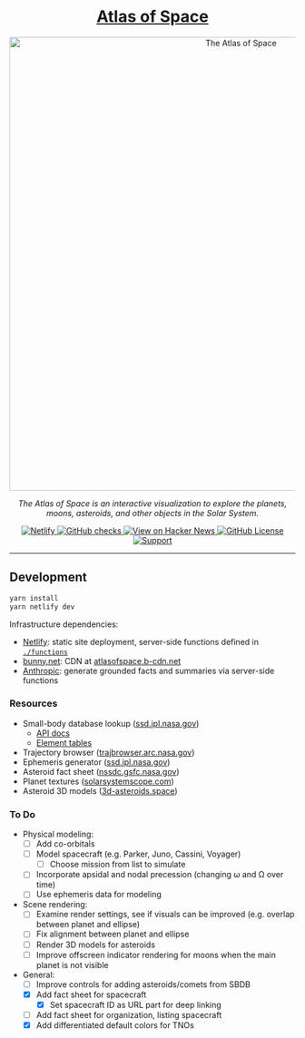 <h1 align="center">
  <a href="https://atlasof.space">Atlas of Space</a>
</h1>

<p align="center">
  <a href="https://atlasof.space">
    <img src="https://atlasofspace.b-cdn.net/atlasofspace.png" alt="The Atlas of Space" width="800" />
  </a>
</p>

<p align="center">
  <em>The Atlas of Space is an interactive visualization to explore the planets, moons, asteroids, and other objects in the Solar System.</em>
</p>

<p align="center">
  <a href="https://app.netlify.com/sites/atlasofspace/deploys">
    <img alt="Netlify" src="https://img.shields.io/netlify/c6752917-303f-4161-a5bd-de069aa2d9b1?style=flat-square" />
  </a>
  <a href="https://github.com/gordonhart/atlasof.space">
    <img alt="GitHub checks" src="https://img.shields.io/github/check-runs/gordonhart/atlasof.space/trunk?style=flat-square" />
  </a>
  <a href="https://news.ycombinator.com/item?id=42634787">
    <img alt="View on Hacker News" src="https://img.shields.io/badge/HackerNews-%E2%96%B2770-ff6600?style=flat-square" />
  </a>
  <a href="https://github.com/gordonhart/atlasof.space/tree/trunk?tab=Apache-2.0-1-ov-file">
    <img alt="GitHub License" src="https://img.shields.io/github/license/gordonhart/atlasof.space?style=flat-square">
  </a>
  <a href="https://buymeacoffee.com/atlasofspace">
    <img alt="Support" src="https://img.shields.io/badge/Support-%E2%99%A5%EF%B8%8E-purple?style=flat-square">
  </a>
</p>

---

## Development

```sh
yarn install
yarn netlify dev
```

Infrastructure dependencies:

- [Netlify](https://app.netlify.com/sites/atlasofspace/overview): static site deployment, server-side functions defined
  in [`./functions`](./functions)
- [bunny.net](https://bunny.net/): CDN at [atlasofspace.b-cdn.net](https://atlasofspace.b-cdn.net)
- [Anthropic](https://docs.anthropic.com): generate grounded facts and summaries via server-side functions

### Resources

- Small-body database lookup ([ssd.jpl.nasa.gov](https://ssd.jpl.nasa.gov/tools/sbdb_lookup.html))
  - [API docs](https://ssd-api.jpl.nasa.gov/doc/sbdb.html)
  - [Element tables](https://ssd.jpl.nasa.gov/sb/elem_tables.html)
- Trajectory browser ([trajbrowser.arc.nasa.gov](https://trajbrowser.arc.nasa.gov/traj_browser.php))
- Ephemeris generator ([ssd.jpl.nasa.gov](https://ssd.jpl.nasa.gov/horizons/app.html#/))
- Asteroid fact sheet ([nssdc.gsfc.nasa.gov](https://nssdc.gsfc.nasa.gov/planetary/factsheet/asteroidfact.html))
- Planet textures ([solarsystemscope.com](https://www.solarsystemscope.com/textures/))
- Asteroid 3D models ([3d-asteroids.space](https://3d-asteroids.space/asteroids/))

### To Do

- Physical modeling:
  - [ ] Add co-orbitals
  - [ ] Model spacecraft (e.g. Parker, Juno, Cassini, Voyager)
    - [ ] Choose mission from list to simulate
  - [ ] Incorporate apsidal and nodal precession (changing ω and Ω over time)
  - [ ] Use ephemeris data for modeling
- Scene rendering:
  - [ ] Examine render settings, see if visuals can be improved (e.g. overlap between planet and ellipse)
  - [ ] Fix alignment between planet and ellipse
  - [ ] Render 3D models for asteroids
  - [ ] Improve offscreen indicator rendering for moons when the main planet is not visible
- General:
  - [ ] Improve controls for adding asteroids/comets from SBDB
  - [x] Add fact sheet for spacecraft
    - [x] Set spacecraft ID as URL part for deep linking
  - [ ] Add fact sheet for organization, listing spacecraft
  - [x] Add differentiated default colors for TNOs
